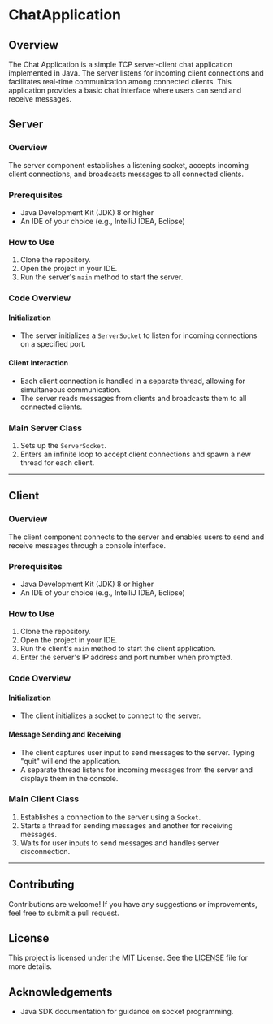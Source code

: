 # ChatApplication  

## Overview  
The Chat Application is a simple TCP server-client chat application implemented in Java. The server listens for incoming client connections and facilitates real-time communication among connected clients. This application provides a basic chat interface where users can send and receive messages.  

## Server  

### Overview  
The server component establishes a listening socket, accepts incoming client connections, and broadcasts messages to all connected clients.  

### Prerequisites  
- Java Development Kit (JDK) 8 or higher  
- An IDE of your choice (e.g., IntelliJ IDEA, Eclipse)  

### How to Use  
1. Clone the repository.  
2. Open the project in your IDE.  
3. Run the server's `main` method to start the server.  

### Code Overview  

#### Initialization  
- The server initializes a `ServerSocket` to listen for incoming connections on a specified port.  

#### Client Interaction  
- Each client connection is handled in a separate thread, allowing for simultaneous communication.  
- The server reads messages from clients and broadcasts them to all connected clients.  

### Main Server Class  
1. Sets up the `ServerSocket`.  
2. Enters an infinite loop to accept client connections and spawn a new thread for each client.  

---  

## Client  

### Overview  
The client component connects to the server and enables users to send and receive messages through a console interface.  

### Prerequisites  
- Java Development Kit (JDK) 8 or higher  
- An IDE of your choice (e.g., IntelliJ IDEA, Eclipse)  

### How to Use  
1. Clone the repository.  
2. Open the project in your IDE.  
3. Run the client's `main` method to start the client application.  
4. Enter the server's IP address and port number when prompted.  

### Code Overview  

#### Initialization  
- The client initializes a socket to connect to the server.  

#### Message Sending and Receiving  
- The client captures user input to send messages to the server. Typing "quit" will end the application.  
- A separate thread listens for incoming messages from the server and displays them in the console.  

### Main Client Class  
1. Establishes a connection to the server using a `Socket`.  
2. Starts a thread for sending messages and another for receiving messages.  
3. Waits for user inputs to send messages and handles server disconnection.  

---  

## Contributing  
Contributions are welcome! If you have any suggestions or improvements, feel free to submit a pull request.  

## License  
This project is licensed under the MIT License. See the [LICENSE](LICENSE) file for more details.  

## Acknowledgements  
- Java SDK documentation for guidance on socket programming.
